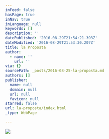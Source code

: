 ```yaml
---
inFeed: false
hasPage: true
inNav: true
inLanguage: null
keywords: []
description: ''
datePublished: '2016-08-29T21:54:21.393Z'
dateModified: '2016-08-29T21:53:30.207Z'
title: la Proposta
author:
  - name: ''
    url: ''
via: {}
sourcePath: _posts/2016-08-25-la-proposta.md
authors: []
publisher:
  name: null
  domain: null
  url: null
  favicon: null
starred: false
url: la-proposta/index.html
_type: WebPage

---
```

![](https://the-grid-user-content.s3-us-west-2.amazonaws.com/34c6ef26-89d2-4b22-a0dc-67ccacf555cc.jpg)